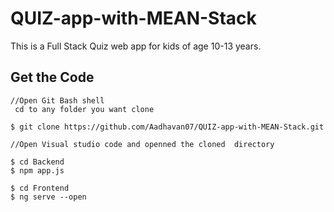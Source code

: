 # QUIZ-app-with-MEAN-Stack

This is a Full Stack Quiz web app for kids of age 10-13 years.

## Get the Code

```
//Open Git Bash shell
 cd to any folder you want clone
 
$ git clone https://github.com/Aadhavan07/QUIZ-app-with-MEAN-Stack.git

//Open Visual studio code and openned the cloned  directory

$ cd Backend
$ npm app.js

$ cd Frontend
$ ng serve --open
